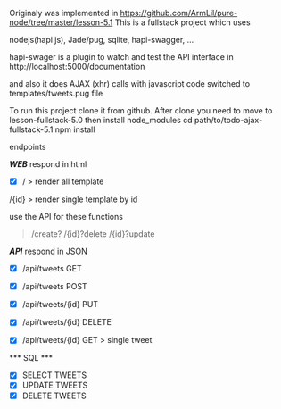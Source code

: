 Originaly was implemented in https://github.com/ArmLil/pure-node/tree/master/lesson-5.1
This is a fullstack project which uses

nodejs(hapi js), Jade/pug, sqlite, hapi-swagger, ...

hapi-swager is a plugin to watch and test the API interface in
http://localhost:5000/documentation


and also it does AJAX (xhr) calls with javascript code switched to templates/tweets.pug file

To run this project clone it from github.
After clone you need to move to  lesson-fullstack-5.0 then install node_modules
cd path/to/todo-ajax-fullstack-5.1
npm install

endpoints

***WEB*** respond in html

- [x] / > render all template

/{id} > render single template by id

use the API for these functions
 > /create?
 > /{id}?delete
 > /{id}?update


***API*** respond in JSON

- [x] /api/tweets GET

- [x] /api/tweets POST

- [x] /api/tweets/{id} PUT

- [x] /api/tweets/{id} DELETE

- [x] /api/tweets/{id} GET > single tweet


*** SQL ***

- [x] SELECT TWEETS
- [x] UPDATE TWEETS
- [x] DELETE TWEETS

